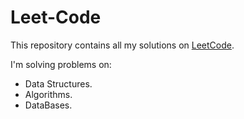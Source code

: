 # Leet-Code

This repository contains all my solutions on [LeetCode](https://www.leetcode.com).

I'm solving problems on:

- Data Structures.
- Algorithms.
- DataBases.
